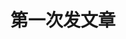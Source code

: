 ---
layout: post   
title: 第一次发文章  
tags: life          
Description: 我的description
category: life      
---